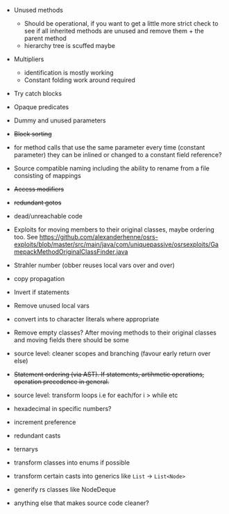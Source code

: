 - Unused methods
  - Should be operational, if you want to get a little more strict check to see if all inherited methods are unused and remove them + the parent method
  - hierarchy tree is scuffed maybe
- Multipliers
  - identification is mostly working
  - Constant folding work around required
- Try catch blocks
- Opaque predicates
- Dummy and unused parameters
- ~~Block sorting~~
- for method calls that use the same parameter every time (constant parameter) they can be inlined
  or changed to a constant field reference?
- Source compatible naming including the ability to rename from a file consisting of mappings
- ~~Access modifiers~~
- ~~redundant gotos~~
- dead/unreachable code
- Exploits for moving members to their original classes, maybe ordering too.
  See https://github.com/alexanderhenne/osrs-exploits/blob/master/src/main/java/com/uniquepassive/osrsexploits/GamepackMethodOriginalClassFinder.java
- Strahler number (obber reuses local vars over and over)
- copy propagation
- Invert if statements
- Remove unused local vars
- convert ints to character literals where appropriate
- Remove empty classes? After moving methods to their original classes and moving fields there
  should be some
- source level: cleaner scopes and branching (favour early return over else)
- ~~Statement ordering (via AST). If statements, artihmetic operations, operation precedence in
  general.~~
- source level: transform loops i.e for each/for i > while etc
- hexadecimal in specific numbers?
- increment preference
- redundant casts
- ternarys
- transform classes into enums if possible
- transform certain casts into generics like `List` -> `List<Node>`





- generify rs classes like NodeDeque
- anything else that makes source code cleaner?